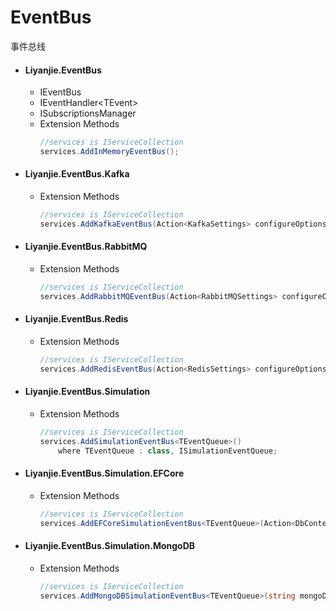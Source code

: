 # EventBus

事件总线

- #### Liyanjie.EventBus
  - IEventBus
  - IEventHandler&lt;TEvent&gt;
  - ISubscriptionsManager
  - Extension Methods
    ```csharp
    //services is IServiceCollection
    services.AddInMemoryEventBus();
    ```
- #### Liyanjie.EventBus.Kafka
  - Extension Methods
    ```csharp
    //services is IServiceCollection
    services.AddKafkaEventBus(Action<KafkaSettings> configureOptions);
    ```
- #### Liyanjie.EventBus.RabbitMQ
  - Extension Methods
    ```csharp
    //services is IServiceCollection
    services.AddRabbitMQEventBus(Action<RabbitMQSettings> configureOptions);
    ```
- #### Liyanjie.EventBus.Redis
  - Extension Methods
    ```csharp
    //services is IServiceCollection
    services.AddRedisEventBus(Action<RedisSettings> configureOptions);
    ```
- #### Liyanjie.EventBus.Simulation
  - Extension Methods
    ```csharp
    //services is IServiceCollection
    services.AddSimulationEventBus<TEventQueue>()
        where TEventQueue : class, ISimulationEventQueue;
    ```
- #### Liyanjie.EventBus.Simulation.EFCore
  - Extension Methods
    ```csharp
    //services is IServiceCollection
    services.AddEFCoreSimulationEventBus<TEventQueue>(Action<DbContextOptionsBuilder> optionsAction);
    ```
- #### Liyanjie.EventBus.Simulation.MongoDB
  - Extension Methods
    ```csharp
    //services is IServiceCollection
    services.AddMongoDBSimulationEventBus<TEventQueue>(string mongoDBConnectionString);
    ```
